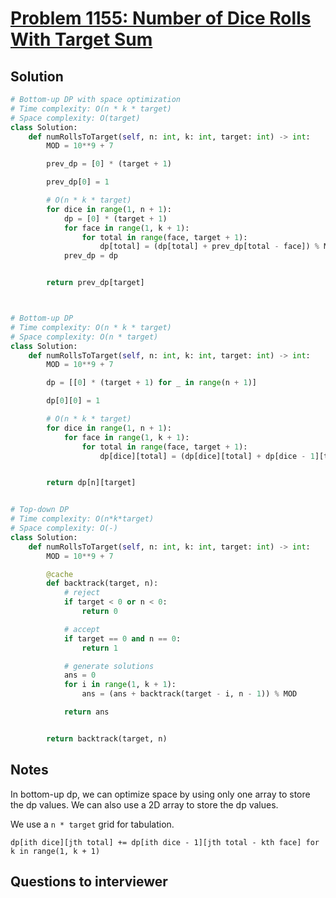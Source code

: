 # [Problem 1155: Number of Dice Rolls With Target Sum](https://leetcode.com/problems/number-of-dice-rolls-with-target-sum/)

## Solution

```py
# Bottom-up DP with space optimization
# Time complexity: O(n * k * target)
# Space complexity: O(target)
class Solution:
    def numRollsToTarget(self, n: int, k: int, target: int) -> int:
        MOD = 10**9 + 7

        prev_dp = [0] * (target + 1)

        prev_dp[0] = 1

        # O(n * k * target)
        for dice in range(1, n + 1):
            dp = [0] * (target + 1)
            for face in range(1, k + 1):
                for total in range(face, target + 1):
                    dp[total] = (dp[total] + prev_dp[total - face]) % MOD
            prev_dp = dp


        return prev_dp[target]



# Bottom-up DP
# Time complexity: O(n * k * target)
# Space complexity: O(n * target)
class Solution:
    def numRollsToTarget(self, n: int, k: int, target: int) -> int:
        MOD = 10**9 + 7

        dp = [[0] * (target + 1) for _ in range(n + 1)]

        dp[0][0] = 1

        # O(n * k * target)
        for dice in range(1, n + 1):
            for face in range(1, k + 1):
                for total in range(face, target + 1):
                    dp[dice][total] = (dp[dice][total] + dp[dice - 1][total - face]) % MOD


        return dp[n][target]


# Top-down DP
# Time complexity: O(n*k*target)
# Space complexity: O(-)
class Solution:
    def numRollsToTarget(self, n: int, k: int, target: int) -> int:
        MOD = 10**9 + 7

        @cache
        def backtrack(target, n):
            # reject
            if target < 0 or n < 0:
                return 0

            # accept
            if target == 0 and n == 0:
                return 1

            # generate solutions
            ans = 0
            for i in range(1, k + 1):
                ans = (ans + backtrack(target - i, n - 1)) % MOD

            return ans


        return backtrack(target, n)
```

## Notes

In bottom-up dp, we can optimize space by using only one array to store the dp values. We can also use a 2D array to store the dp values.

We use a `n * target` grid for tabulation.

`dp[ith dice][jth total] += dp[ith dice - 1][jth total - kth face] for k in range(1, k + 1)`

## Questions to interviewer
